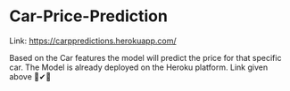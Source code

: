 # Car-Price-Prediction
Link:  https://carppredictions.herokuapp.com/

Based on the Car features the model will predict the price for that specific car.
The Model is already deployed on the Heroku platform. Link given above 🙌✔🔰
